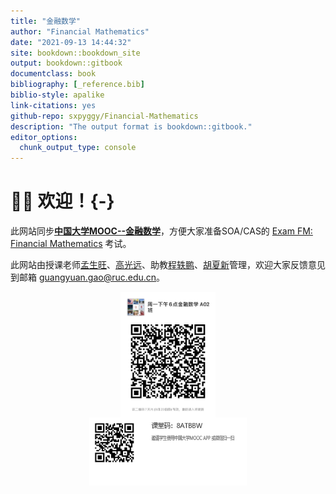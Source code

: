 ```yaml
--- 
title: "金融数学"
author: "Financial Mathematics"
date: "2021-09-13 14:44:32"
site: bookdown::bookdown_site
output: bookdown::gitbook
documentclass: book
bibliography: [_reference.bib]
biblio-style: apalike
link-citations: yes
github-repo: sxpyggy/Financial-Mathematics
description: "The output format is bookdown::gitbook."
editor_options: 
  chunk_output_type: console
---
```


# 👨‍🏫 欢迎！{-}

此网站同步[**中国大学MOOC--金融数学**](https://www.icourse163.org/course/RUC-1463188162)，方便大家准备SOA/CAS的 [Exam FM: Financial Mathematics](https://www.soa.org/education/exam-req/edu-exam-fm-detail/) 考试。

此网站由授课老师[孟生旺](http://stat.ruc.edu.cn/teacher_more.php?id=70&cid=25)、[高光远](http://stat.ruc.edu.cn/teacher_more.php?id=118&cid=25)、助教<u>程轶鹏</u>、<u>胡夏新</u>管理，欢迎大家反馈意见到邮箱 <guangyuan.gao@ruc.edu.cn>。

<img src="./plots/wechat.jpg" width="30%" style="display: block; margin: auto;" />

<img src="./plots/mooc.png" width="50%"  style="display: block; margin: auto;" />

<!-- ## ⏱️ 随堂测验 {- #exe} -->

<!-- - 由于课程安排，原计划在**12月24日**的第三次随堂测验将变为自测，题目在[<u>此链接</u>](#w17)。 -->

<!-- - 第二次随堂测验（中文）在**11月26日14:05至14:35**，内容为第四章至第七章已讲内容，每章一道题目。请大家携带计算器，分散就座，遵守开卷考试纪律。 -->

<!-- - 第一次随堂测验（中文）在**10月15日14:05至14:20**，内容为第一章至第三章，每章一道题目。请大家携带计算器，分散就座，遵守开卷考试纪律。 -->

<!-- ## 🤔 答疑 {-} -->

<!-- **我定期把同学们的普遍疑问在这里解答，欢迎提问！** -->

<!-- **👉  习题5.17** (2020/12/21) -->

<!-- 答案更正如下 -->

<!-- ```{r,echo=FALSE,out.width="30%",fig.align = 'center'} -->
<!-- knitr::opts_chunk$set(fig.pos = "!H", out.extra = "") -->
<!-- knitr::include_graphics("./plots/517.png") -->
<!-- ``` -->


<!-- **👉  0时刻现金流对久期的影响** (2020/11/25) -->

<!-- 教材图7-1之前的那段话有问题，0时刻的现金流虽然$t=0$，但它的存在（相较于0时刻无现金流）会影响价格，进而影响其他时刻的权重。 -->

<!-- 所以$n$年期期初付等额年金的马考勒久期**不等于**$n-1$年期期末付等额年金的久期。 -->


<!-- **👉  修正内部收益率 modified internal rate of return** (2020/10/24) -->

<!-- 对于某项投资，计投资人现金流出（negative cash flow）按筹资利率$i_1$（financing cost）贴现到零时刻的现值为$P_0(i_1)$，计投资人现金流入（positive cash flow）按再投资利率$i_2$累积到$T$时刻为$S_T(i_2)$。修正内部收益率（MIRR）可通过求解方程$NPV=-P_0(i_1)+S_T(i_2)\times(1+MIRR)^{-T}=0$求得。见书例4-15。 -->

<!-- 如果筹资利率$i_1$未给定，可对现金流出按修正内部收益率（MIRR）贴现。修正内部收益率（MIRR）可通过求解方程$NPV=-P_0(MIRR)+S_T(i_2)\times(1+MIRR)^{-T}=0$求得，其中$P_0(MIRR)$表示现金流出的现值为MIRR的函数。见ppt中victor例子。 -->

<!-- **👉 期末中文考题** (2020/09/26) -->

<!-- ```{r,echo=FALSE,out.width="30%",fig.align = 'center'} -->
<!-- knitr::opts_chunk$set(fig.pos = "!H", out.extra = "") -->
<!-- knitr::include_graphics("./plots/english.png") -->
<!-- ``` -->

<!-- **👉 证明$\frac{1}{a_{\overline{n}\mid}}=\frac{1}{s_{\overline{n}\mid}}+i$** (2020/09/24) -->

<!-- 假设有A, B, C三种年金： -->

<!-- - A：$n$年期期末付等额年金，一共$n$个$\frac{1}{a_{\overline{n}\mid}}$，分别在$t=1,\ldots,n$。A的现值为$$\frac{1}{a_{\overline{n}\mid}} a_{\overline{n}\mid}=1$$ -->

<!-- - B：$n$年期期末付年金，一共$n-1$个$i$和一个$1+i$, 分别在$t=1,\ldots,n$。 B的现值为$$ia_{\overline{n}\mid}+v^n=1.$$ -->

<!-- - C：C为B的“平滑”化年金，即把在时间$t=n$的1转化为$n$个在$t=1,\ldots,n$的等额年金（其在$t=n$的累计值应为1），所以分摊到每个时刻的金额为$\frac{1}{s_{\overline{n}\mid}}$。 “平滑”后的年金为$n$年期期末付等额年金，一共$n$个$\frac{1}{s_{\overline{n}\mid}}+i$。 C和B的现值相同都为1。 -->

<!-- 可见，A和C同为$n$年期期末付等额年金，其现值都为1。所以，它们每期的金额也应该相同： -->
<!-- $$\frac{1}{a_{\overline{n}\mid}}=\frac{1}{s_{\overline{n}\mid}}+i.$$ -->

<!-- **👉 $i$ 和 $d$ 的关系** （2020/09/16） -->

<!-- 很多同学问课件上的这道题目。 -->

<!-- 问题：已知年实际利率为5%。回答下述问题： -->

<!-- （1）100万元贷款在年末的利息是多少？$100\times5%$ -->

<!-- （2）如果在贷款起始日收取利息，应该收取多少利息？$100\times i/(1+i)=100\times d$ -->

<!-- （3）年实际贴现率是多少？$d=i/(1+i)$ -->

<!-- $i$ 和 $d$ 的区别可以理解为 $i$ 是在**期末**付，$d$ 是在**期初**付。$d=i\times v$，即期末 $i$ 的**现值**是 $d$。 -->

<!-- 所以（1）是期末收的利息，（2）是期初收的利息。期初收的利息要比期末收的少，因为银行收到的这部分利息在这一年中还能产生利息，期初收的 $d$ 到期末是 $i$。 -->

<!-- 贴现率 $d$ 的另一种理解就是利息 $i$ 的现值。 -->


<!-- **👉 计算器** （2020/09/10） -->

<!-- 在课堂测验和期末考试，没有对计算器的严格要求，但至少需要科学计算器。大家不需要购买昂贵的可编程计算器，在这门课中，体现不出可编程计算器的优势。 -->

<!-- 建议的计算器是SOA/CAS要求的[计算器](https://www.soa.org/education/exam-req/exam-day-info/edu-id-calculators/)。 -->

<!-- **👉 最终成绩** （2020/09/10） -->

<!-- 1. 平时成绩占40%，期末成绩占60%。 -->

<!-- 2. 平时成绩主要根据课堂点名、课外作业的完成态度、随堂测试的准确度评定。 -->





